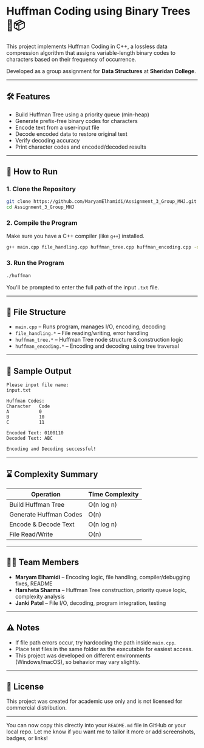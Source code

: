 # Huffman Coding using Binary Trees 🌲📦

This project implements Huffman Coding in C++, a lossless data compression algorithm that assigns variable-length binary codes to characters based on their frequency of occurrence.

Developed as a group assignment for **Data Structures** at **Sheridan College**.

---

## 🛠 Features

* Build Huffman Tree using a priority queue (min-heap)
* Generate prefix-free binary codes for characters
* Encode text from a user-input file
* Decode encoded data to restore original text
* Verify decoding accuracy
* Print character codes and encoded/decoded results

---

## 🚀 How to Run

### 1. Clone the Repository

```bash
git clone https://github.com/MaryamElhamidi/Assignment_3_Group_MHJ.git
cd Assignment_3_Group_MHJ
```

### 2. Compile the Program

Make sure you have a C++ compiler (like `g++`) installed.

```bash
g++ main.cpp file_handling.cpp huffman_tree.cpp huffman_encoding.cpp -o huffman
```

### 3. Run the Program

```bash
./huffman
```

You'll be prompted to enter the full path of the input `.txt` file.

---

## 📂 File Structure

* `main.cpp` – Runs program, manages I/O, encoding, decoding
* `file_handling.*` – File reading/writing, error handling
* `huffman_tree.*` – Huffman Tree node structure & construction logic
* `huffman_encoding.*` – Encoding and decoding using tree traversal

---

## 🧪 Sample Output

```
Please input file name:
input.txt

Huffman Codes:
Character	Code
A           0
B           10
C           11

Encoded Text: 0100110
Decoded Text: ABC

Encoding and Decoding successful!
```

---

## ⌛ Complexity Summary

| Operation              | Time Complexity |
| ---------------------- | --------------- |
| Build Huffman Tree     | O(n log n)      |
| Generate Huffman Codes | O(n)            |
| Encode & Decode Text   | O(n log n)      |
| File Read/Write        | O(n)            |

---

## 👩‍💻 Team Members

* **Maryam Elhamidi** – Encoding logic, file handling, compiler/debugging fixes, README
* **Harsheta Sharma** – Huffman Tree construction, priority queue logic, complexity analysis
* **Janki Patel** – File I/O, decoding, program integration, testing

---

## ⚠️ Notes

* If file path errors occur, try hardcoding the path inside `main.cpp`.
* Place test files in the same folder as the executable for easiest access.
* This project was developed on different environments (Windows/macOS), so behavior may vary slightly.

---

## 📌 License

This project was created for academic use only and is not licensed for commercial distribution.

---

You can now copy this directly into your `README.md` file in GitHub or your local repo. Let me know if you want me to tailor it more or add screenshots, badges, or links!
